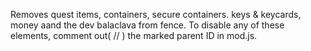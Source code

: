 Removes quest items, containers, secure containers. keys & keycards, money aand the dev balaclava from fence.
To disable any of these elements, comment out( // ) the marked parent ID in mod.js.

